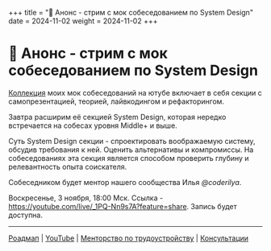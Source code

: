 +++
title = "🎥 Анонс - стрим с мок собеседованием по System Design"
date = 2024-11-02
weight = 2024-11-02
+++

# 🎥 Анонс - стрим с мок собеседованием по System Design

[Коллекция](https://www.youtube.com/playlist?list=PLOVOZrcS3XMZmyYdwBrOQja4KmeIHYf2U) моих мок собеседований на ютубе включает в себя секции с самопрезентацией, теорией, лайвкодингом и рефакторингом.

Завтра расширим её секцией System Design, которая нередко встречается на собесах уровня Middle+ и выше.

Суть System Design секции - спроектировать воображаемую систему, обсудив требования к ней. Оценить альтернативы и компромиссы. На собеседованиях эта секция является способом проверить глубину и релевантность опыта соискателя. 

Собеседником будет ментор нашего сообщества Илья *@coderilya*.

Воскресенье, 3 ноября, 18:00 Мск. Ссылка - https://youtube.com/live/_1PQ-Nn9s7A?feature=share. 
Запись будет доступна.

--- 

[Роадмап](https://zhukovsd.github.io/java-backend-learning-course/) | [YouTube](https://www.youtube.com/@zhukovsd_it_mentor) | [Менторство по трудоустройству](https://telegra.ph/Mentorstvo-po-trudoustrojstvu-10-26) | [Консультации](https://telegra.ph/Konsultacii--IT-Mentor--Sergej-ZHukov-11-11)

